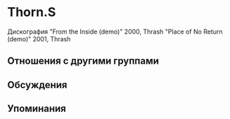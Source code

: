 # Thorn.S

Дискография
"From the Inside (demo)" 2000, Thrash
"Place of No Return (demo)" 2001, Thrash

## Отношения с другими группами


## Обсуждения


## Упоминания

